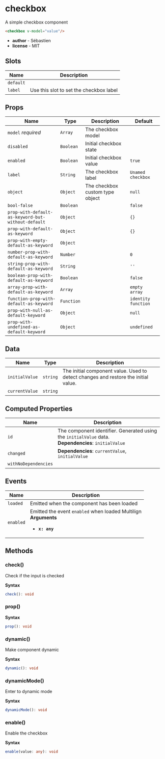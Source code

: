 # checkbox

A simple checkbox component

```html
<checkbox v-model="value"/>
```

- **author** - Sébastien
- **license** - MIT

## Slots

| Name      | Description                             |
| --------- | --------------------------------------- |
| `default` |                                         |
| `label`   | Use this slot to set the checkbox label |

## Props

| Name                                               | Type       | Description                     | Default             |
| -------------------------------------------------- | ---------- | ------------------------------- | ------------------- |
| `model` *required*                                 | `Array`    | The checkbox model              |                     |
| `disabled`                                         | `Boolean`  | Initial checkbox state          |                     |
| `enabled`                                          | `Boolean`  | Initial checkbox value          | `true`              |
| `label`                                            | `String`   | The checkbox label              | `Unamed checkbox`   |
| `object`                                           | `Object`   | The checkbox custom type object | `null`              |
| `bool-false`                                       | `Boolean`  |                                 | `false`             |
| `prop-with-default-as-keyword-but-without-default` | `Object`   |                                 | `{}`                |
| `prop-with-default-as-keyword`                     | `Object`   |                                 | `{}`                |
| `prop-with-empty-default-as-keyword`               | `Object`   |                                 |                     |
| `number-prop-with-default-as-keyword`              | `Number`   |                                 | `0`                 |
| `string-prop-with-default-as-keyword`              | `String`   |                                 | `''`                |
| `boolean-prop-with-default-as-keyword`             | `Boolean`  |                                 | `false`             |
| `array-prop-with-default-as-keyword`               | `Array`    |                                 | `empty array`       |
| `function-prop-with-default-as-keyword`            | `Function` |                                 | `identity function` |
| `prop-with-null-as-default-keyword`                | `Object`   |                                 | `null`              |
| `prop-with-undefined-as-default-keyword`           | `Object`   |                                 | `undefined`         |

## Data

| Name           | Type     | Description                                                                        |
| -------------- | -------- | ---------------------------------------------------------------------------------- |
| `initialValue` | `string` | The initial component value. Used to detect changes and restore the initial value. |
| `currentValue` | `string` | &nbsp;                                                                             |

## Computed Properties

| Name                 | Description                                                                                            |
| -------------------- | ------------------------------------------------------------------------------------------------------ |
| `id`                 | The component identifier. Generated using the `initialValue` data.<br>**Dependencies**: `initialValue` |
| `changed`            | **Dependencies**: `currentValue`, `initialValue`                                                       |
| `withNoDependencies` | &nbsp;                                                                                                 |

## Events

| Name      | Description                                                                                          |
| --------- | ---------------------------------------------------------------------------------------------------- |
| `loaded`  | Emitted when the component has been loaded                                                           |
| `enabled` | Emitted the event `enabled` when loaded Multilign<br>**Arguments**<br><ul><li>**`x: any`**</li></ul> |

## Methods

### check()

Check if the input is checked

**Syntax**

```ts
check(): void
```

### prop()

**Syntax**

```ts
prop(): void
```

### dynamic()

Make component dynamic

**Syntax**

```ts
dynamic(): void
```

### dynamicMode()

Enter to dynamic mode

**Syntax**

```ts
dynamicMode(): void
```

### enable()

Enable the checkbox

**Syntax**

```ts
enable(value: any): void
```

